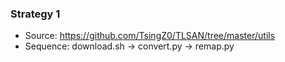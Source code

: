 ### Strategy 1
- Source: https://github.com/TsingZ0/TLSAN/tree/master/utils
- Sequence: download.sh -> convert.py -> remap.py
